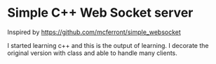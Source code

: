 # Simple C++ Web Socket server
Inspired by https://github.com/mcferront/simple_websocket

I started learning c++ and this is the output of learning. 
I decorate the original version with class and able to handle many clients.

